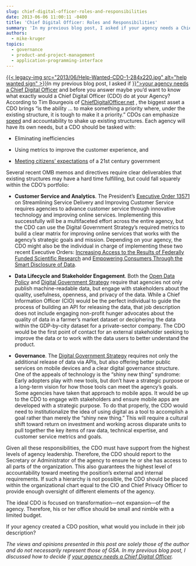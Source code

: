 ```yaml
---
slug: chief-digital-officer-roles-and-responsibilities
date: 2013-06-06 11:00:11 -0400
title: 'Chief Digital Officer: Roles and Responsibilities'
summary: 'In my previous blog post, I asked if your agency needs a Chief Digital Officer and before you answer maybe you’d want to know what exactly would a Chief Digital Officer (CDO) do at your Agency? According to Tim Bourgeois of ChiefDigitalOfficer.net , the biggest asset a CDO brings'
authors:
  - mike-kruger
topics:
  - governance
  - product-and-project-management
  - application-programming-interface
---
```


<p>
  <a href="https://s3.amazonaws.com/digitalgov/_legacy-img/2013/06/Help-Wanted-CDO-1-284x220.jpg">{{< legacy-img src="2013/06/Help-Wanted-CDO-1-284x220.jpg" alt="help wanted sign" >}}</a>In my previous blog post, I asked if <a title="Does Your Agency Need A Chief Digital Officer?" href="{{< ref "2013-05-30-does-your-agency-need-a-chief-digital-officer.md" >}}">your agency needs a Chief Digital Officer</a> and before you answer maybe you’d want to know what exactly would a Chief Digital Officer (CDO) do at your Agency? According to Tim Bourgeois of <a href="http://www.chiefdigitalofficer.net/">ChiefDigitalOfficer.net</a> , the biggest asset a CDO brings &#8220;is the ability … to make something a priority where, under the existing structure, it is tough to make it a priority.&#8221; CDOs can emphasize <a href="http://fedscoop.com/time-is-of-essence-in-government-innovation/">speed</a> and accountability to shake up existing structures. Each agency will have its own needs, but a CDO  should be tasked with:
</p>

  * <p>
      Eliminating inefficiencies
    </p>

  * <p>
      Using metrics to improve the customer experience, and
    </p>

  * <p>
      <a href="http://www.whitehouse.gov/sites/default/files/omb/egov/digital-government/digital-government.html">Meeting citizens’ expectations</a> of a 21st century government
    </p>

<p>
  Several recent OMB memos and directives require clear deliverables that existing structures may have a hard time fulfilling, but could fall squarely within the CDO’s portfolio:
</p>

  * <p>
      <strong> Customer Service and Analytics</strong>. The President’s <a href="http://www.whitehouse.gov/sites/default/files/omb/memoranda/2011/m11-24.pdf">Executive Order 13571</a> on Streamlining Service Delivery and Improving Customer Service requires agencies to advance customer service through innovative technology and improving online services. Implementing this successfully will be a multifaceted effort across the entire agency, but the CDO can use the Digital Government Strategy’s required metrics to build a clear matrix for improving online services that works with the agency’s strategic goals and mission. Depending on your agency, the CDO might also be the individual in charge of implementing these two recent Executive Orders: <a href="http://www.whitehouse.gov/sites/default/files/microsites/ostp/ostp_public_access_memo_2013.pdf">Increasing Access to the Results of Federally Funded Scientific Research</a> and <a href="http://www.whitehouse.gov/blog/2013/05/30/empowering-consumers-through-smart-disclosure-data">Empowering Consumers Through the Smart Disclosure of Data</a>.
    </p>

  * <p>
      <strong>Data Lifecycle and Stakeholder Engagement</strong>. Both the <a href="http://www.whitehouse.gov/blog/2013/05/09/landmark-steps-liberate-open-data">Open Data Policy</a> and <a href="http://www.whitehouse.gov/sites/default/files/omb/egov/digital-government/digital-government.html">Digital Government Strategy</a> require that agencies not only publish machine-readable data, but engage with stakeholders about the quality, usefulness, openness, and privacy of the data. While a Chief Information Officer (CIO) would be the perfect individual to guide the process of building an API for releasing the data, that job description does not include engaging non-profit hunger advocates about the quality of data in a farmer’s market dataset or deciphering the data within the GDP-by-city dataset for a private-sector company. The CDO would be the first point of contact for an external stakeholder seeking to improve the data or to work with the data users to better understand the product.
    </p>

  * <p>
      <strong>Governance</strong>. The <a href="http://www.whitehouse.gov/sites/default/files/omb/egov/digital-government/digital-government.html">Digital Government Strategy</a> requires not only the additional release of data via APIs, but also offering better public services on mobile devices and a clear digital governance structure. One of the appeals of technology is the &#8220;shiny new thing&#8221; syndrome: Early adopters play with new tools, but don’t have a strategic purpose or a long-term vision for how those tools can meet the agency’s goals.  Some agencies have taken that approach to mobile apps. It would be up to the CDO to engage with stakeholders and ensure mobile apps are developed with a strategic purpose. To do that properly, the CDO would need to institutionalize the idea of using digital as a tool to accomplish a goal rather than merely  the &#8220;shiny new thing.&#8221; This will require a cultural shift toward return on investment and working across disparate units to pull together the key items of raw data, technical expertise, and customer service metrics and goals.
    </p>

Given all these responsibilities, the CDO must have support from the highest levels of agency leadership. Therefore, the CDO should report to the Secretary or Administrator of the agency to ensure he or she has access to all parts of the organization. This also guarantees the highest level of accountability toward meeting the position’s external and internal requirements. If such a hierarchy is not possible, the CDO should be placed within the organizational chart equal to the CIO and Chief Privacy Officer to provide enough oversight of different elements of the agency.

<p style="text-align: left">
  The ideal CDO is focused on transformation—not expansion—of the agency. Therefore, his or her office should be small and nimble with a limited budget.
</p>

<p>
  If your agency created a CDO position, what would you include in their job description?
</p>

 

<p>
  <em>The views and opinions presented in this post are solely those of the author and do not necessarily represent those of  GSA.  In my previous blog post, I discussed how to decide if <a href="http://blog.howto.gov/2013/05/30/does-your-agency-need-a-chief-digital-officer/">your agency needs a Chief Digital Officer</a>.</em>
</p>